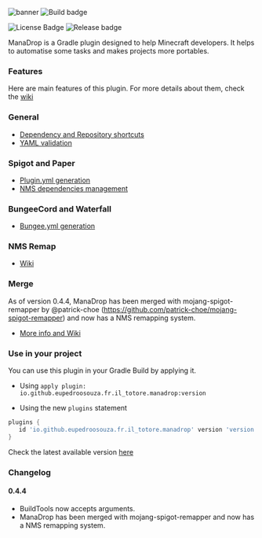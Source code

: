 ![banner](logo/banner.png)
![Build badge](https://img.shields.io/github/actions/workflow/status/eupedroosouza/ManaDrop/gradle.yml?branch=master)

[//]: # ([![Codacy Badge]&#40;https://api.codacy.com/project/badge/Grade/9af1fd09f7514581a0c2d900c176d50c&#41;]&#40;https://www.codacy.com/manual/Iltotore/ManaDrop?utm_source=github.com&amp;utm_medium=referral&amp;utm_content=Iltotore/ManaDrop&amp;utm_campaign=Badge_Grade&#41;)

[//]: # ([![Known Vulnerabilities]&#40;https://snyk.io/test/github/Iltotore/ManaDrop/badge.svg?targetFile=build.gradle&#41;]&#40;https://snyk.io/test/github/Iltotore/ManaDrop?targetFile=build.gradle&#41;)
![License Badge](https://img.shields.io/github/license/eupedroosouza/ManaDrop)
![Release badge](https://img.shields.io/github/v/release/eupedroosouza/ManaDrop?include_prereleases)

ManaDrop is a Gradle plugin designed to help Minecraft developers.
It helps to automatise some tasks and makes projects more portables.

### Features
Here are main features of this plugin. For more details about them, check the [wiki](https://github.com/eupedroosouza/ManaDrop/wiki/)

### General
- [Dependency and Repository shortcuts](https://github.com/eupedroosouza/ManaDrop/wiki/General-features#dependency-and-repository-shortcuts)
- [YAML validation](https://github.com/eupedroosouza/ManaDrop/wiki/General-features#yaml-validation)

### Spigot and Paper
- [Plugin.yml generation](https://github.com/eupedroosouza/ManaDrop/wiki/Spigot#pluginyml-generation)
- [NMS dependencies management](https://github.com/eupedroosouza/ManaDrop/wiki/Spigot#nms-support)

### BungeeCord and Waterfall
- [Bungee.yml generation](https://github.com/eupedroosouza/ManaDrop/wiki/BungeeCord#bungeeyml-generation)

### NMS Remap
- [Wiki](https://github.com/eupedroosouza/ManaDrop/wiki/Remap)


### Merge 
As of version 0.4.4, ManaDrop has been merged with mojang-spigot-remapper by @patrick-choe (https://github.com/patrick-choe/mojang-spigot-remapper) and now has a NMS remapping system.
- [More info and Wiki](https://github.com/eupedroosouza/ManaDrop/wiki/Remap) 

### Use in your project
You can use this plugin in your Gradle Build by applying it.
- Using `apply plugin: io.github.eupedroosouza.fr.il_totore.manadrop:version`

- Using the new `plugins` statement
```gradle
plugins {
   id 'io.github.eupedroosouza.fr.il_totore.manadrop' version 'version'
}
```

Check the latest available version [here](https://plugins.gradle.org/plugin/io.github.eupedroosouza.fr.il_totore.manadrop)

### Changelog

#### 0.4.4
- BuildTools now accepts arguments.
- ManaDrop has been merged with mojang-spigot-remapper and now has a NMS remapping system.